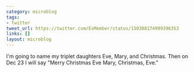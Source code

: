 ```yaml
---
category: microblog
tags:
- twitter
tweet_url: https://twitter.com/ExMember/status/150388174999396353
links: []
layout: microblog
---
```

I'm going to name my triplet daughters Eve, Mary, and Christmas. Then on Dec 23 I will say "Merry Christmas Eve Mary, Christmas, Eve."
